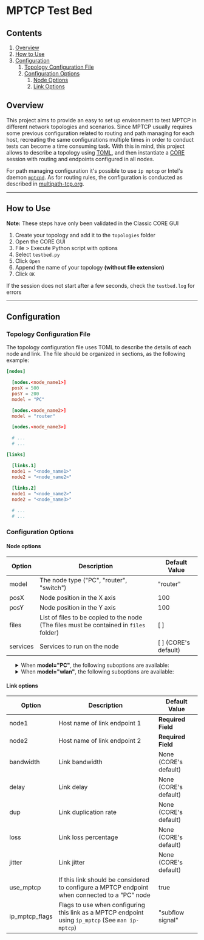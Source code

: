# MPTCP Test Bed

## Contents
1. [Overview](#overview)
2. [How to Use](#how-to-use)
3. [Configuration](#configuration)
   1. [Topology Configuration File](#topology-configuration-file)
   2. [Configuration Options](#configuration-options)
      1. [Node Options](#node-options)
      2. [Link Options](#link-options)

## Overview
This project aims to provide an easy to set up environment to test MPTCP in different network topologies and scenarios. Since MPTCP usually requires some previous configuration related to routing and path managing for each host, recreating the same configurations multiple times in order to conduct tests can become a time consuming task. With this in mind, this project allows to describe a topology using [TOML](https://github.com/toml-lang/toml), and then instantiate a [CORE](https://github.com/coreemu/core) session with routing and endpoints configured in all nodes. 

For path managing configuration it's possible to use `ip mptcp` or Intel's daemon [`mptcpd`](https://github.com/intel/mptcpd). As for routing rules, the configuration is conducted as described in [multipath-tcp.org](http://multipath-tcp.org/pmwiki.php/Users/ConfigureRouting).

---

## How to Use

**Note:** These steps have only been validated in the Classic CORE GUI

1. Create your topology and add it to the `topologies` folder
2. Open the CORE GUI
3. File > Execute Python script with options
4. Select `testbed.py`
5. Click `Open`
6. Append the name of your topology **(without file extension)** 
7. Click `OK` 

If the session does not start after a few seconds, check the `testbed.log` for errors

---

## Configuration

### Topology Configuration File
The topology configuration file uses TOML to describe the details of each node and link. The file should be organized in sections, as the following example:

```TOML
[nodes]

  [nodes.<node_name1>]
  posX = 500 
  posY = 200
  model = "PC"

  [nodes.<node_name2>]
  model = "router"

  [nodes.<node_name3>]

  # ...
  # ...

[links]

  [links.1]
  node1 = "<node_name1>"
  node2 = "<node_name2>"
  
  [links.2]
  node1 = "<node_name2>"
  node2 = "<node_name3>"

  # ...
  # ...  

```

### Configuration Options

#### Node options

| Option   | Description                                                                            | Default Value        |
|----------|----------------------------------------------------------------------------------------|----------------------|
| model    | The node type ("PC", "router", "switch")                                               | "router"             |
| posX     | Node position in the X axis                                                            | 100                  |
| posY     | Node position in the Y axis                                                            | 100                  |
| files    | List of files to be copied to the node (The files must be contained in `files` folder) | [ ]                  |
| services | Services to run on the node                                                            | [ ] (CORE's default) |


<ul>

<details>
  <summary>When <b>model="PC"</b>, the following suboptions are available:</summary>

  | Option        | Description                                                      | Default Value |
  |---------------|------------------------------------------------------------------|---------------|
  | path\_manager | The path manager to be used in this node ("ip\_mptcp", "mptcpd") | "ip\_mptcp"   |

  <ul>

  <details>
  <summary>When <b>path_manager="ip_mptcp"</b>, the following suboptions are available:</summary>

  | Option              | Description                                                                   | Default Value |
  |---------------------|-------------------------------------------------------------------------------|---------------|
  | subflows            | The maximum number of additional subflows allowed for each MPTCP connection   | 8             |
  | add\_addr\_accepted | The maximum number of ADD\_ADDR suboptions accepted for each MPTCP connection | 8             |
  
  For more information about these flags see `man ip-mptcp`
  </details>


  <details>
  <summary>When <b>path_manager="mptcpd"</b>, the following suboptions are available:</summary>

  | Option             | Description                                                                                                                    | Default Value           |
  |--------------------|--------------------------------------------------------------------------------------------------------------------------------|-------------------------|
  | add\_flags         | Flags for announced adresses                                                                                                   | "subflow,signal"        |
  | notify\_flags      | Address notification flags                                                                                                     | "existing"              |
  | load\_plugins      | Plugins to load                                                                                                                | " " (Loads all plugins" |
  | plugins\_conf\_dir | Plugins configuration path (Specific flag for this [`mptcpd version`](https://github.com/dulive/mptcpd/tree/patched_version))  | Default config path     |

  For more information about these flags see [`mptcpd` documentation](https://github.com/intel/mptcpd)
  </details>

  </ul>

</details>

<details>
  <summary>When <b>model="wlan"</b>, the following suboptions are available:</summary>

  | Option    | Description           | Default Value         |
  |-----------|-----------------------|-----------------------|
  | range     | Wlan range            | None (CORE's default) |
  | bandwidth | Wlan bandwidth        | None (CORE's default) |
  | delay     | Wlan delay            | None (CORE's default) |
  | jitter    | Wlan jitter           | None (CORE's default) |
  | error     | Wlan error percentage | None (CORE's default) |
</details>

</ul>

#### Link options

| Option           | Description                                                                                                          | Default Value         |
|------------------|----------------------------------------------------------------------------------------------------------------------|-----------------------|
| node1            | Host name of link endpoint 1                                                                                         | **Required Field**    |    
| node2            | Host name of link endpoint 2                                                                                         | **Required Field**    |
| bandwidth        | Link bandwidth                                                                                                       | None (CORE's default) |
| delay            | Link delay                                                                                                           | None (CORE's default) |
| dup              | Link duplication rate                                                                                                | None (CORE's default) |
| loss             | Link loss percentage                                                                                                 | None (CORE's default) |
| jitter           | Link jitter                                                                                                          | None (CORE's default) |
| use\_mptcp       | If this link should be considered to configure a MPTCP endpoint when connected to a "PC" node                        | true                  |
| ip\_mptcp\_flags | Flags to use when configuring this link as a MPTCP endpoint using `ip_mptcp` (See `man ip-mptcp`)                    | "subflow signal"      |

